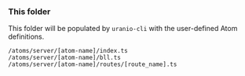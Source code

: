 ### This folder

This folder will be populated by `uranio-cli` with the user-defined Atom definitions.

```
/atoms/server/[atom-name]/index.ts
/atoms/server/[atom-name]/bll.ts
/atoms/server/[atom-name]/routes/[route_name].ts
```

